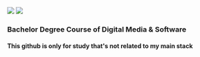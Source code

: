 <img src="https://capsule-render.vercel.app/api?type=transparent&color=auto&height=200&section=header&text=HyungJunKim&fontSize=90" />
<img src="https://github-readme-stats.vercel.app/api/top-langs/?username=idle-danie&layout=compact">
<br>

### Bachelor Degree Course of Digital Media & Software 
#### This github is only for study that's not related to my main stack 
